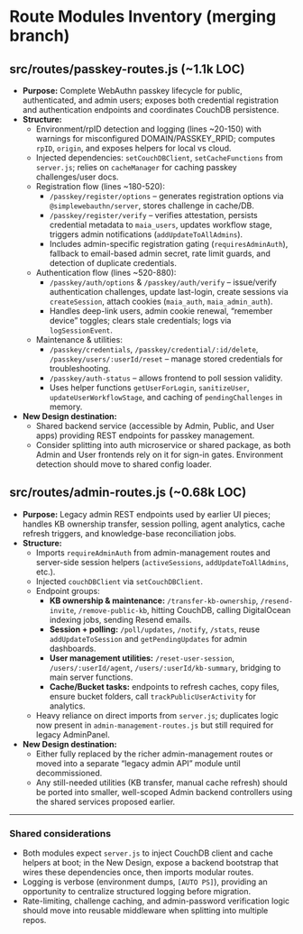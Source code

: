 # Route Modules Inventory (merging branch)

## src/routes/passkey-routes.js (~1.1k LOC)
- **Purpose:** Complete WebAuthn passkey lifecycle for public, authenticated, and admin users; exposes both credential registration and authentication endpoints and coordinates CouchDB persistence.
- **Structure:**
  - Environment/rpID detection and logging (lines ~20-150) with warnings for misconfigured DOMAIN/PASSKEY_RPID; computes `rpID`, `origin`, and exposes helpers for local vs cloud.
  - Injected dependencies: `setCouchDBClient`, `setCacheFunctions` from `server.js`; relies on `cacheManager` for caching passkey challenges/user docs.
  - Registration flow (lines ~180-520):
    - `/passkey/register/options` – generates registration options via `@simplewebauthn/server`, stores challenge in cache/DB.
    - `/passkey/register/verify` – verifies attestation, persists credential metadata to `maia_users`, updates workflow stage, triggers admin notifications (`addUpdateToAllAdmins`).
    - Includes admin-specific registration gating (`requiresAdminAuth`), fallback to email-based admin secret, rate limit guards, and detection of duplicate credentials.
  - Authentication flow (lines ~520-880):
    - `/passkey/auth/options` & `/passkey/auth/verify` – issue/verify authentication challenges, update last-login, create sessions via `createSession`, attach cookies (`maia_auth`, `maia_admin_auth`).
    - Handles deep-link users, admin cookie renewal, “remember device” toggles; clears stale credentials; logs via `logSessionEvent`.
  - Maintenance & utilities:
    - `/passkey/credentials`, `/passkey/credential/:id/delete`, `/passkey/users/:userId/reset` – manage stored credentials for troubleshooting.
    - `/passkey/auth-status` – allows frontend to poll session validity.
    - Uses helper functions `getUserForLogin`, `sanitizeUser`, `updateUserWorkflowStage`, and caching of `pendingChallenges` in memory.
- **New Design destination:**
  - Shared backend service (accessible by Admin, Public, and User apps) providing REST endpoints for passkey management.
  - Consider splitting into auth microservice or shared package, as both Admin and User frontends rely on it for sign-in gates. Environment detection should move to shared config loader.

## src/routes/admin-routes.js (~0.68k LOC)
- **Purpose:** Legacy admin REST endpoints used by earlier UI pieces; handles KB ownership transfer, session polling, agent analytics, cache refresh triggers, and knowledge-base reconciliation jobs.
- **Structure:**
  - Imports `requireAdminAuth` from admin-management routes and server-side session helpers (`activeSessions`, `addUpdateToAllAdmins`, etc.).
  - Injected `couchDBClient` via `setCouchDBClient`.
  - Endpoint groups:
    - **KB ownership & maintenance:** `/transfer-kb-ownership`, `/resend-invite`, `/remove-public-kb`, hitting CouchDB, calling DigitalOcean indexing jobs, sending Resend emails.
    - **Session + polling:** `/poll/updates`, `/notify`, `/stats`, reuse `addUpdateToSession` and `getPendingUpdates` for admin dashboards.
    - **User management utilities:** `/reset-user-session`, `/users/:userId/agent`, `/users/:userId/kb-summary`, bridging to main server functions.
    - **Cache/Bucket tasks:** endpoints to refresh caches, copy files, ensure bucket folders, call `trackPublicUserActivity` for analytics.
  - Heavy reliance on direct imports from `server.js`; duplicates logic now present in `admin-management-routes.js` but still required for legacy AdminPanel.
- **New Design destination:**
  - Either fully replaced by the richer admin-management routes or moved into a separate “legacy admin API” module until decommissioned.
  - Any still-needed utilities (KB transfer, manual cache refresh) should be ported into smaller, well-scoped Admin backend controllers using the shared services proposed earlier.

---

### Shared considerations
- Both modules expect `server.js` to inject CouchDB client and cache helpers at boot; in the New Design, expose a backend bootstrap that wires these dependencies once, then imports modular routes.
- Logging is verbose (environment dumps, `[AUTO PS]`), providing an opportunity to centralize structured logging before migration.
- Rate-limiting, challenge caching, and admin-password verification logic should move into reusable middleware when splitting into multiple repos.

